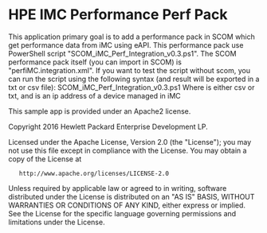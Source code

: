# HPE IMC Performance Perf Pack


This application primary goal is to add a performance pack in SCOM which get performance data from iMC using eAPI.
This performance pack use PowerShell script "SCOM_iMC_Perf_Integration_v0.3.ps1".
The SCOM performance pack itself (you can import in SCOM) is "perfiMC.integration.xml".
If you want to test the script without scom, you can run the script using the following syntax (and result will be exported in a txt or csv file):
SCOM_iMC_Perf_Integration_v0.3.ps1 <type> <Device IP Address>
Where <type> is either csv or txt, and <Device IP Address> is an ip address of a device managed in iMC

This sample app is provided under an Apache2 license. 

 Copyright 2016 Hewlett Packard Enterprise Development LP.

   Licensed under the Apache License, Version 2.0 (the "License");
   you may not use this file except in compliance with the License.
   You may obtain a copy of the License at

       http://www.apache.org/licenses/LICENSE-2.0

   Unless required by applicable law or agreed to in writing, software
   distributed under the License is distributed on an "AS IS" BASIS,
   WITHOUT WARRANTIES OR CONDITIONS OF ANY KIND, either express or implied.
   See the License for the specific language governing permissions and
   limitations under the License.